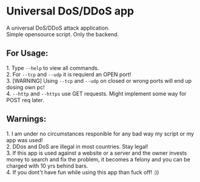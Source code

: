 # Universal DoS/DDoS app
A universal DoS/DDoS attack application. <br>
Simple opensource script. Only the backend.
<h2>For Usage:</h2>
1. Type <code>--help</code> to view all commands. <br>
2. For <code>--tcp</code> and <code>--udp</code> it is requierd an OPEN port! <br>
3. [WARNING] Using <code>--tcp</code> and <code>--udp</code> on closed or wrong ports will end up dosing own pc! <br>
4. <code>--http</code> and <code>--https</code> use GET requests. Might implement some way for POST req later. <br>
<h2>Warnings:</h1>
1. I am under no circumstances responible for any bad way my script or my app was used! <br>
2. DDos and DoS are illegal in most countries. Stay legal! <br>
3. If this app is used against a website or a server and the owner invests money to search and fix the problem, it becomes a felony and you can be charged with 10 yrs behind bars. <br>
4. If you dont't have fun while using this app than fuck off! :))
